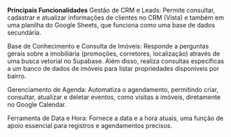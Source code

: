 **Principais Funcionalidades**
Gestão de CRM e Leads: Permite consultar, cadastrar e atualizar informações de clientes no CRM (Vista) e também em uma planilha do Google Sheets, que funciona como uma base de dados secundária.

Base de Conhecimento e Consulta de Imóveis: Responde a perguntas gerais sobre a imobiliária (promoções, corretores, localização) através de uma busca vetorial no Supabase. Além disso, realiza consultas específicas a um banco de dados de imóveis para listar propriedades disponíveis por bairro.

Gerenciamento de Agenda: Automatiza o agendamento, permitindo criar, consultar, atualizar e deletar eventos, como visitas a imóveis, diretamente no Google Calendar.

Ferramenta de Data e Hora: Fornece a data e a hora atuais, uma função de apoio essencial para registros e agendamentos precisos.
